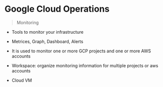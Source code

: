 # Google Cloud Operations

> Monitoring
  - Tools to monitor your infrastructure
  - Metrices, Graph, Dashboard, Alerts
  - It is used to monitor one or more GCP projects and one or more AWS accounts
  - Workspace:  organize monitoring information for multiple projects or aws accounts

  - Cloud VM 
